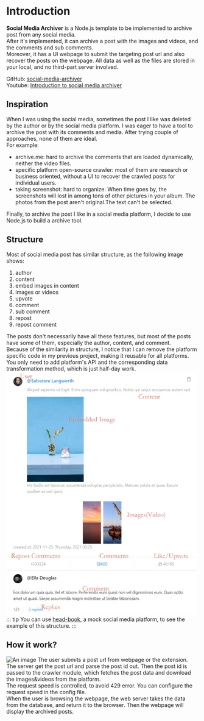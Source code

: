 # Introduction

**Social Media Archiver** is a Node.js template to be implemented to archive post from any social media.  
After it's implemented, it can archive a post with the images and videos, and the comments and sub comments.  
 Moreover, it has a UI webpage to submit the targeting post url and also recover the posts on the webpage. All data as well as the files are stored in your local, and no third-part server involved.

GitHub: [social-media-archiver](https://github.com/Combo819/social-media-archiver)  
 Youtube: [Introduction to social media archiver](https://www.youtube.com/)

## Inspiration

When I was using the social media, sometimes the post I like was deleted by the author or by the social media platform. I was eager to have a tool to archive the post with its comments and media. After trying couple of approaches, none of them are ideal.  
For example:

- archive.me: hard to archive the comments that are loaded dynamically, neither the video files.
- specific platform open-source crawler: most of them are research or business oriented, without a UI to recover the crawled posts for individual users.
- taking screenshot: hard to organize. When time goes by, the screenshots will lost in among tons of other pictures in your album. The photos from the post aren't original.The text can't be selected.

Finally, to archive the post I like in a social media platform, I decide to use Node.js to build a archive tool.

## Structure

Most of social media post has similar structure, as the following image shows:

1. author
2. content
3. embed images in content
4. images or videos
5. upvote
6. comment
7. sub comment
8. repost
9. repost comment

The posts don't necessarily have all these features, but most of the posts have some of them, especially the author, content, and comment.  
Because of the similarity in structure, I notice that I can remove the platform specific code in my previous project, making it reusable for all platforms. You only need to add platform's API and the corresponding data transformation method, which is just half-day work.
<img width="500px" src='./headbook.png'>
::: tip
You can use [head-book](https://head-book.ml), a mock social media platform, to see the example of this structure.
:::

## How it work?

![An image](./simple-workflow.svg)
The user submits a post url from webpage or the extension. The server get the post url and parse the post id out. Then the post id is passed to the crawler module, which fetches the post data and download the images&videos from the platform.   
The request speed is controlled, to avoid 429 error. You can configure the request speed in the config file.  
When the user is browsing the webpage, the web server takes the data from the database, and return it to the browser. Then the webpage will display the archived posts.
